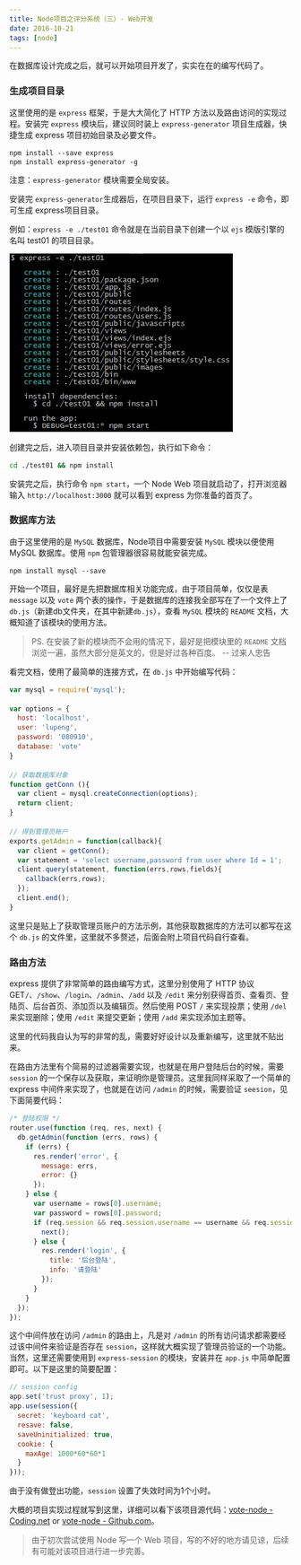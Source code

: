 ```yaml
---
title: Node项目之评分系统（三）- Web开发
date: 2016-10-21
tags: [node]
---
```


在数据库设计完成之后，就可以开始项目开发了，实实在在的编写代码了。

### 生成项目目录
这里使用的是 `express` 框架，于是大大简化了 HTTP 方法以及路由访问的实现过程。安装完 `express` 模块后，建议同时装上 `express-generator` 项目生成器，快捷生成 express 项目初始目录及必要文件。

```
npm install --save express
npm install express-generator -g
```

注意：`express-generator` 模块需要全局安装。

安装完 `express-generator`生成器后，在项目目录下，运行 `express -e` 命令，即可生成 express项目目录。

例如：`express -e ./test01` 命令就是在当前目录下创建一个以 `ejs` 模版引擎的名叫 test01 的项目目录。

![](/image/node/2016-10-20-17-09-53.jpg)

创建完之后，进入项目目录并安装依赖包，执行如下命令：

```bash
cd ./test01 && npm install
```

安装完之后，执行命令 `npm start`，一个 Node Web 项目就启动了，打开浏览器输入 `http://localhost:3000` 就可以看到 express 为你准备的首页了。


### 数据库方法

由于这里使用的是 `MySQL` 数据库，Node项目中需要安装 `MySQL` 模块以便使用 MySQL 数据库。使用 `npm` 包管理器很容易就能安装完成。

```
npm install mysql --save
```

开始一个项目，最好是先把数据库相关功能完成，由于项目简单，仅仅是表 `message` 以及 `vote` 两个表的操作，于是数据库的连接我全部写在了一个文件上了 `db.js`（新建db文件夹，在其中新建`db.js`），查看 `MySQL` 模块的 `README` 文档，大概知道了该模块的使用方法。

> PS. 在安装了新的模块而不会用的情况下，最好是把模块里的 `README` 文档浏览一遍，虽然大部分是英文的，但是好过各种百度。
-- 过来人忠告

看完文档，使用了最简单的连接方式，在 `db.js` 中开始编写代码：

```js
var mysql = require('mysql');

var options = {
  host: 'localhost',
  user: 'lupeng',
  password: '080910',
  database: 'vote'
}

// 获取数据库对象
function getConn (){
  var client = mysql.createConnection(options);
  return client;
}

// 得到管理员帐户
exports.getAdmin = function(callback){
  var client = getConn();
  var statement = 'select username,password from user where Id = 1';
  client.query(statement, function(errs,rows,fields){
    callback(errs,rows);
  });
  client.end();
}
```

这里只是贴上了获取管理员账户的方法示例，其他获取数据库的方法可以都写在这个 `db.js` 的文件里，这里就不多赘述，后面会附上项目代码自行查看。

### 路由方法
express 提供了非常简单的路由编写方式，这里分别使用了 HTTP 协议 GET`/`、`/show`、`/login`、`/admin`、`/add` 以及 `/edit` 来分别获得首页、查看页、登陆页、后台首页、添加页以及编辑页。然后使用 POST `/` 来实现投票；使用 `/del` 来实现删除；使用 `/edit` 来提交更新；使用 `/add` 来实现添加主题等。

这里的代码我自认为写的非常的乱，需要好好设计以及重新编写，这里就不贴出来。

在路由方法里有个简易的过滤器需要实现，也就是在用户登陆后台的时候，需要 `session` 的一个保存以及获取，来证明你是管理员。这里我同样采取了一个简单的 express 中间件来实现了，也就是在访问 `/admin` 的时候，需要验证 `seesion`，见下面简要代码：

```js
/* 登陆权限 */
router.use(function (req, res, next) {
  db.getAdmin(function (errs, rows) {
    if (errs) {
      res.render('error', {
        message: errs,
        error: {}
      });
    } else {
      var username = rows[0].username;
      var password = rows[0].password;
      if (req.session && req.session.username == username && req.session.password == password) {
        next();
      } else {
        res.render('login', {
          title: '后台登陆',
          info: '请登陆'
        });
      }
    }
  });
});
```

这个中间件放在访问 `/admin` 的路由上，凡是对 `/admin` 的所有访问请求都需要经过该中间件来验证是否存在 `session`，这样就大概实现了管理员验证的一个功能。当然，这里还需要使用到 `express-session` 的模块，安装并在 `app.js` 中简单配置即可。以下是这里的简要配置：

```js
// session config
app.set('trust proxy', 1);
app.use(session({
  secret: 'keyboard cat',
  resave: false,
  saveUninitialized: true,
  cookie: {
    maxAge: 1000*60*60*1
  }
}));
```

由于没有做登出功能，`session` 设置了失效时间为1个小时。

大概的项目实现过程就写到这里，详细可以看下该项目源代码：[vote-node - Coding.net](https://coding.net/u/pengloo53/p/vote-node/git) or [vote-node - Github.com](https://github.com/pengloo53/vote-node)。

> 由于初次尝试使用 Node 写一个 Web 项目，写的不好的地方请见谅，后续有可能对该项目进行进一步完善。
